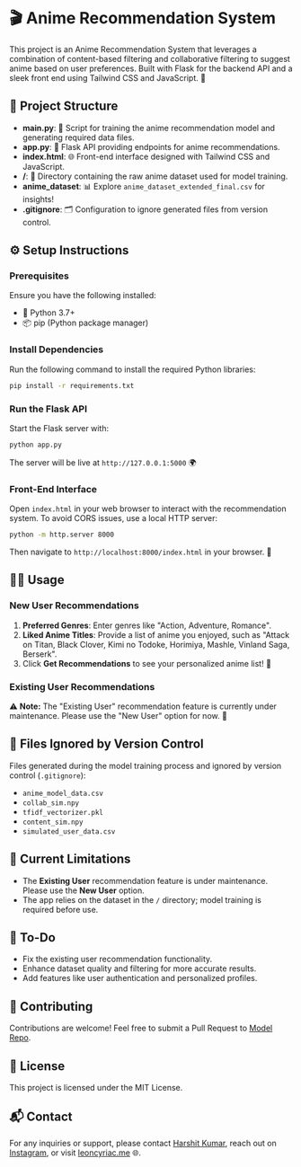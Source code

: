 
# 🎬 Anime Recommendation System

This project is an Anime Recommendation System that leverages a combination of content-based filtering and collaborative filtering to suggest anime based on user preferences. Built with Flask for the backend API and a sleek front end using Tailwind CSS and JavaScript. 🌟

## 📁 Project Structure

- **main.py**: 🧠 Script for training the anime recommendation model and generating required data files.
- **app.py**: 🚀 Flask API providing endpoints for anime recommendations.
- **index.html**: 🌐 Front-end interface designed with Tailwind CSS and JavaScript.
- **/**: 📂 Directory containing the raw anime dataset used for model training.
- **anime_dataset**: 📊 Explore `anime_dataset_extended_final.csv` for insights!
- **.gitignore**: 🗂️ Configuration to ignore generated files from version control.

## ⚙️ Setup Instructions

### Prerequisites

Ensure you have the following installed:

- 🐍 Python 3.7+
- 📦 pip (Python package manager)

### Install Dependencies

Run the following command to install the required Python libraries:

```bash
pip install -r requirements.txt
```

### Run the Flask API

Start the Flask server with:

```bash
python app.py
```

The server will be live at `http://127.0.0.1:5000` 🌍

### Front-End Interface

Open `index.html` in your web browser to interact with the recommendation system. To avoid CORS issues, use a local HTTP server:

```bash
python -m http.server 8000
```

Then navigate to `http://localhost:8000/index.html` in your browser. 🚀

## 🧑‍💻 Usage

### New User Recommendations

1. **Preferred Genres**: Enter genres like "Action, Adventure, Romance".
2. **Liked Anime Titles**: Provide a list of anime you enjoyed, such as "Attack on Titan, Black Clover, Kimi no Todoke, Horimiya, Mashle, Vinland Saga, Berserk".
3. Click **Get Recommendations** to see your personalized anime list! 🎉

### Existing User Recommendations

⚠️ **Note:** The "Existing User" recommendation feature is currently under maintenance. Please use the "New User" option for now. 🔧

## 🚫 Files Ignored by Version Control

Files generated during the model training process and ignored by version control (`.gitignore`):

- `anime_model_data.csv`
- `collab_sim.npy`
- `tfidf_vectorizer.pkl`
- `content_sim.npy`
- `simulated_user_data.csv`

## 🚧 Current Limitations

- The **Existing User** recommendation feature is under maintenance. Please use the **New User** option.
- The app relies on the dataset in the `/` directory; model training is required before use.

## 🚀 To-Do

- Fix the existing user recommendation functionality.
- Enhance dataset quality and filtering for more accurate results.
- Add features like user authentication and personalized profiles.

## 🤝 Contributing

Contributions are welcome! Feel free to submit a Pull Request to [Model Repo](https://github.com/HarshitKumar9030/anime_recommendation_model).

## 📜 License

This project is licensed under the MIT License.

## 📬 Contact

For any inquiries or support, please contact [Harshit Kumar](mailto:harshitkumar9030@gmail.com), reach out on [Instagram](https://instagram.com/_harshit.xd), or visit [leoncyriac.me](https://leoncyriac.me) 🌐.
